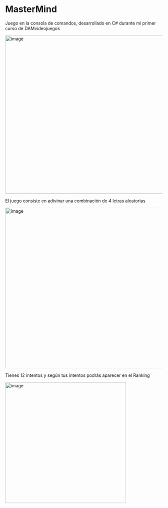 # MasterMind
Juego en la consola de comandos, desarrollado en C# durante mi primer curso de DAMvideojuegos

<img width="506" alt="image" src="https://user-images.githubusercontent.com/93704968/162056244-6dce23ee-8786-47dd-a1ef-b833209c42f4.png">

El juego consiste en adivinar una combinación de 4 letras aleatorias 

<img width="513" alt="image" src="https://user-images.githubusercontent.com/93704968/162056391-cff704e7-9c0e-4200-9489-1346ef714809.png">

Tienes 12 intentos y según tus intentos podrás aparecer en el Ranking 

<img width="386" alt="image" src="https://user-images.githubusercontent.com/93704968/162056867-745fb3fe-2ca8-4c17-acfe-4c135adb780f.png">
